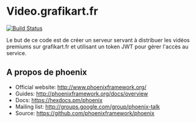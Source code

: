 # Video.grafikart.fr

[![Build Status](https://travis-ci.org/Grafikart/video.grafikart.fr.svg?branch=master)](https://travis-ci.org/Grafikart/video.grafikart.fr)

Le but de ce code est de créer un serveur servant à distribuer les vidéos
premiums sur grafikart.fr et utilisant un token JWT pour gérer l'accès au service.

## A propos de phoenix

  * Official website: http://www.phoenixframework.org/
  * Guides: http://phoenixframework.org/docs/overview
  * Docs: https://hexdocs.pm/phoenix
  * Mailing list: http://groups.google.com/group/phoenix-talk
  * Source: https://github.com/phoenixframework/phoenix
